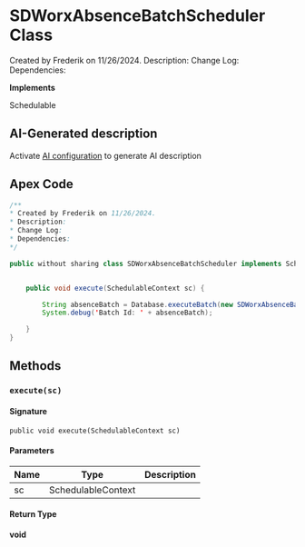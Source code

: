 # SDWorxAbsenceBatchScheduler Class

Created by Frederik on 11/26/2024. 
Description: 
Change Log: 
Dependencies:

**Implements**

Schedulable

## AI-Generated description

Activate [AI configuration](https://sfdx-hardis.cloudity.com/salesforce-ai-setup/) to generate AI description

## Apex Code

```java
/**
* Created by Frederik on 11/26/2024.
* Description:
* Change Log:
* Dependencies:
*/

public without sharing class SDWorxAbsenceBatchScheduler implements Schedulable {


    public void execute(SchedulableContext sc) {

        String absenceBatch = Database.executeBatch(new SDWorxAbsenceBatch(), 200);
        System.debug('Batch Id: ' + absenceBatch);

    }
}
```

## Methods
### `execute(sc)`

#### Signature
```apex
public void execute(SchedulableContext sc)
```

#### Parameters
| Name | Type | Description |
|------|------|-------------|
| sc | SchedulableContext |  |

#### Return Type
**void**